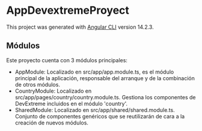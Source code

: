 # AppDevextremeProyect

This project was generated with [Angular CLI](https://github.com/angular/angular-cli) version 14.2.3.


## Módulos

Este proyecto cuenta con 3 módulos principales:

- AppModule: Localizado en src/app/app.module.ts, es el módulo principal de la aplicación, responsable del arranque y de la combinación de otros módulos.
- CountryModule: Localizado en src/app/pages/country/country.module.ts. Gestiona los componentes de DevExtreme incluidos en el módulo 'country'.
- SharedModule: Localizado en src/app/shared/shared.module.ts. Conjunto de componentes genéricos que se reutilizarán de cara a la creación de nuevos módulos.
